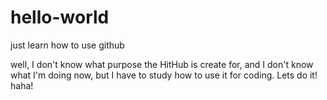 # hello-world
just learn how to use github

well, I don't know what purpose the HitHub is create for, and I don't know what I'm doing now, but I have to study how to use it for coding. Lets do it! haha!
